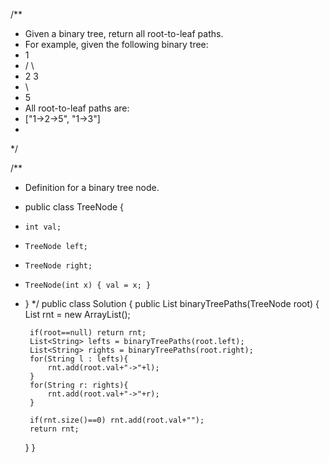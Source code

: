 /**
  * Given a binary tree, return all root-to-leaf paths.
  * For example, given the following binary tree:
  *    1
  *  /   \
  * 2     3
  *  \
  *   5
  * All root-to-leaf paths are:
  * ["1->2->5", "1->3"]
  *
  */


/**
 * Definition for a binary tree node.
 * public class TreeNode {
 *     int val;
 *     TreeNode left;
 *     TreeNode right;
 *     TreeNode(int x) { val = x; }
 * }
 */
public class Solution {
    public List<String> binaryTreePaths(TreeNode root) {
        List<String> rnt = new ArrayList<String>();
        
        if(root==null) return rnt;
        List<String> lefts = binaryTreePaths(root.left);
        List<String> rights = binaryTreePaths(root.right);
        for(String l : lefts){
            rnt.add(root.val+"->"+l);
        }
        for(String r: rights){
            rnt.add(root.val+"->"+r);
        }
        
        if(rnt.size()==0) rnt.add(root.val+"");
        return rnt;
    }
}
